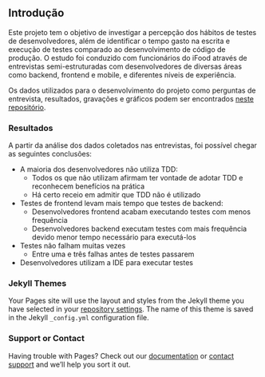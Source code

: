 ## Introdução

Este projeto tem o objetivo de investigar a percepção dos hábitos de testes de desenvolvedores, além de identificar o tempo gasto na escrita e execução de testes comparado ao desenvolvimento de código de produção. O estudo foi conduzido com funcionários do iFood através de entrevistas semi-estruturadas com desenvolvedores de diversas áreas como backend, frontend e mobile, e diferentes níveis de experiência.

Os dados utilizados para o desenvolvimento do projeto como perguntas de entrevista, resultados, gravações e gráficos podem ser encontrados [neste repositório](https://github.com/oknotok97/taes).

### Resultados

A partir da análise dos dados coletados nas entrevistas, foi possível chegar as seguintes conclusões:
* A maioria dos desenvolvedores não utiliza TDD:  
    * Todos os que não utilizam afirmam ter vontade de adotar TDD e reconhecem benefícios na prática
    * Há certo receio em admitir que TDD não é utilizado
* Testes de frontend levam mais tempo que testes de backend:
    * Desenvolvedores frontend acabam executando testes com menos frequência
    * Desenvolvedores backend executam testes com mais frequência devido menor tempo necessário para executá-los
* Testes não falham muitas vezes
    * Entre uma e três falhas antes de testes passarem
* Desenvolvedores utilizam a IDE para executar testes

### Jekyll Themes

Your Pages site will use the layout and styles from the Jekyll theme you have selected in your [repository settings](https://github.com/oknotok97/taes/settings). The name of this theme is saved in the Jekyll `_config.yml` configuration file.

### Support or Contact

Having trouble with Pages? Check out our [documentation](https://help.github.com/categories/github-pages-basics/) or [contact support](https://github.com/contact) and we’ll help you sort it out.
